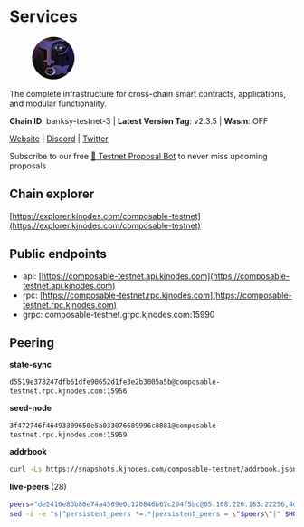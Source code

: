 # Services

<figure><img src="https://raw.githubusercontent.com/kj89/cosmos-images/main/logos/composable.png" alt=""><figcaption></figcaption></figure>

The complete infrastructure for cross-chain smart  contracts, applications, and modular functionality.

**Chain ID**: banksy-testnet-3 | **Latest Version Tag**: v2.3.5 | **Wasm**: OFF

[Website](https://www.composable.finance) | [Discord](https://discord.gg/composable) | [Twitter](https://twitter.com/ComposableFin)



Subscribe to our free [🤖 Testnet Proposal Bot](https://t.me/kjnodes_testnet_proposal_bot) to never miss upcoming proposals


## Chain explorer
[https://explorer.kjnodes.com/composable-testnet](https://explorer.kjnodes.com/composable-testnet)

## Public endpoints

* api: [https://composable-testnet.api.kjnodes.com](https://composable-testnet.api.kjnodes.com)
* rpc: [https://composable-testnet.rpc.kjnodes.com](https://composable-testnet.rpc.kjnodes.com)
* grpc: composable-testnet.grpc.kjnodes.com:15990

## Peering

**state-sync**

```text
d5519e378247dfb61dfe90652d1fe3e2b3005a5b@composable-testnet.rpc.kjnodes.com:15956
```

**seed-node**

```text
3f472746f46493309650e5a033076689996c8881@composable-testnet.rpc.kjnodes.com:15959
```

**addrbook**
```bash
curl -Ls https://snapshots.kjnodes.com/composable-testnet/addrbook.json > $HOME/.banksy/config/addrbook.json
```

**live-peers** (28)
```bash
peers="de2410e83b86e74a4569e0c120846b67c204f5bc@65.108.226.183:22256,4d3873e7d858f2cb710fea20c88445ef97d3ae60@37.27.17.146:19656,e7fe7d8570fa647d738753cbad9935a0803c468a@65.109.96.93:60656,d5519e378247dfb61dfe90652d1fe3e2b3005a5b@65.109.68.190:15956,e6a21ccb5175df638723eec2bc4f6ed95717acd3@135.181.216.54:3050,0a147702eea1e80c46b9a565f558f70ec5110f4b@65.109.92.148:46656,5a331fc6afa9ae7cbd6c9ebf39358161052c962b@65.109.65.248:37656,eba3bc4613f3dac61201374ce09bee1fad00dc54@51.91.219.141:44003,5c2a752c9b1952dbed075c56c600c3a79b58c395@195.3.220.21:26976,d2deff06cf95c0d016d8f65822e1c74ce2af9def@95.217.58.111:26656,c2dbb5dbf1c9382e2eebe2a0ceeff0b4fc57f8ce@65.109.60.19:36656,364b8245e72f083b0aa3e0d59b832020b66e9e9d@65.109.80.150:21500,4b689b965366ea2d9aad4bd1343ca37d6f18186a@65.109.92.240:21206,56bb737da7d2628b5c252e992c649489120838c7@65.21.178.202:26656,f75c4ca083ff3ecc40777e63cb9a28d6458d1d1d@207.180.246.161:26616,8390e4faca502620c177edcb8ee6ef7e57b5fcab@65.109.33.48:21656,f306956520010c5ddd0e67c69f61f1de3fa91552@88.198.52.46:22256,8f912ac69f9e36f7db9ec98879062f25b010484d@203.96.179.106:36656,0038c200adc435ad9a21cde4e945fe2f48f405ff@65.108.233.102:34656,10a831b0641d1fd90c62cea6f49b839470bd07e0@185.217.126.187:15956,c66a2b8e76e30b87580d7f940dcee79ec5e1e5db@23.92.79.50:26856,4b398ed5ecdd938ab8332b2722dfb6dbcd9a69fe@207.180.249.127:26616,790b9221fd5e05957fba1fe186e3a0a6972ff7d6@65.109.99.216:15956,20e6ecaaadd8cad474b8312d935042811513f6ff@207.244.253.244:46656,99004e3251209542b30c7502a7c35b1d574cd3ae@195.3.221.16:26656,783e682b38c0565082fe5d897b24feebf687c52b@65.108.13.154:37656,df49f4fee2fe62bc0ca8c27ee0dbae3f0abec98f@46.38.232.86:24656,63a0e6bcd7045a2e3d21762bec9d70f399e886ab@43.157.47.45:26656"
sed -i -e "s|^persistent_peers *=.*|persistent_peers = \"$peers\"|" $HOME/.banksy/config/config.toml
```
